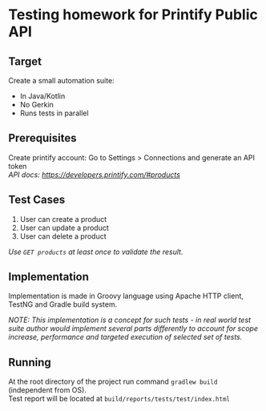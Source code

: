 # Testing homework for Printify Public API
## Target
Create a small automation suite:
* In Java/Kotlin
* No Gerkin
* Runs tests in parallel
 
## Prerequisites
Create printify account:
   Go to Settings > Connections and generate an API token  
    _API docs: https://developers.printify.com/#products_

## Test Cases
1. User can create a product
2. User can update a product
3. User can delete a product

_Use `GET products` at least once to validate the result._

## Implementation
Implementation is made in Groovy language using Apache HTTP client, TestNG and Gradle build system.

_*NOTE: This implementation is a concept for such tests - in real world test suite author would implement several parts differently to account for scope increase, performance and targeted execution of selected set of tests.*_

## Running
At the root directory of the project run command `gradlew build` (independent from OS).  
Test report will be located at `build/reports/tests/test/index.html`